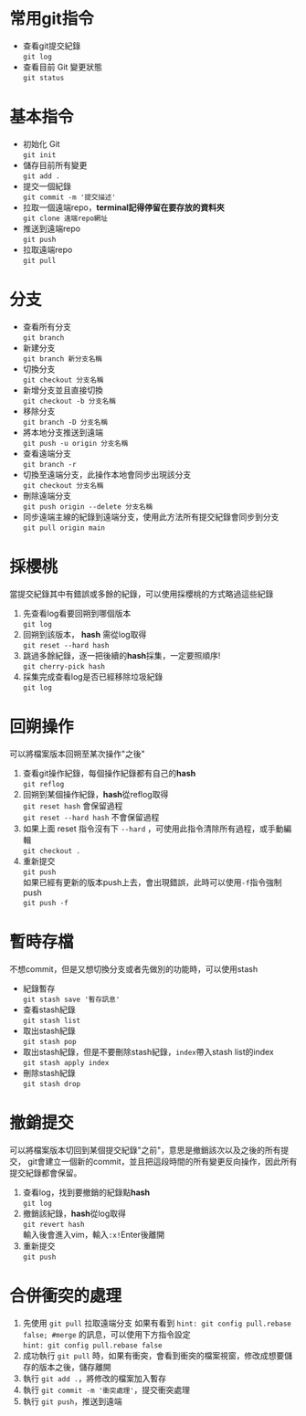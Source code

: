 # 常用git指令

- 查看git提交紀錄  
`git log`
- 查看目前 Git 變更狀態  
`git status`

# 基本指令
- 初始化 Git  
`git init`
- 儲存目前所有變更  
`git add .`
- 提交一個紀錄  
`git commit -m '提交描述'`
- 拉取一個遠端repo，**terminal記得停留在要存放的資料夾**  
`git clone 遠端repo網址`
- 推送到遠端repo  
`git push`
- 拉取遠端repo  
`git pull`


# 分支
- 查看所有分支  
`git branch`
- 新建分支  
`git branch 新分支名稱`
- 切換分支  
`git checkout 分支名稱`
- 新增分支並且直接切換  
`git checkout -b 分支名稱`
- 移除分支  
`git branch -D 分支名稱`
- 將本地分支推送到遠端  
`git push -u origin 分支名稱`
- 查看遠端分支  
`git branch -r`
- 切換至遠端分支，此操作本地會同步出現該分支    
`git checkout 分支名稱`
- 刪除遠端分支  
`git push origin --delete 分支名稱`
- 同步遠端主線的紀錄到遠端分支，使用此方法所有提交紀錄會同步到分支  
`git pull origin main`


# 採櫻桃
當提交紀錄其中有錯誤或多餘的紀錄，可以使用採櫻桃的方式略過這些紀錄  
1. 先查看log看要回朔到哪個版本  
`git log`
2. 回朔到該版本， **hash** 需從log取得  
`git reset --hard hash`
3. 跳過多餘紀錄，逐一把後續的**hash**採集，一定要照順序!  
`git cherry-pick hash`
4. 採集完成查看log是否已經移除垃圾紀錄  
`git log`


# 回朔操作
可以將檔案版本回朔至某次操作"之後"
1. 查看git操作紀錄，每個操作紀錄都有自己的**hash**  
`git reflog`
2. 回朔到某個操作紀錄，**hash**從reflog取得  
`git reset hash` 會保留過程  
`git reset --hard hash` 不會保留過程
3. 如果上面 reset 指令沒有下 `--hard` ，可使用此指令清除所有過程，或手動編輯  
`git checkout .`
4. 重新提交  
`git push`  
如果已經有更新的版本push上去，會出現錯誤，此時可以使用`-f`指令強制push  
`git push -f`


# 暫時存檔
不想commit，但是又想切換分支或者先做別的功能時，可以使用stash
- 紀錄暫存  
`git stash save '暫存訊息'`
- 查看stash紀錄  
`git stash list`
- 取出stash紀錄  
`git stash pop`
- 取出stash紀錄，但是不要刪除stash紀錄，`index`帶入stash list的index  
`git stash apply index`
- 刪除stash紀錄  
`git stash drop`


# 撤銷提交
可以將檔案版本切回到某個提交紀錄"之前"，意思是撤銷該次以及之後的所有提交，
git會建立一個新的commit，並且把這段時間的所有變更反向操作，因此所有提交紀錄都會保留。
1. 查看log，找到要撤銷的紀錄點**hash**  
`git log`
2. 撤銷該紀錄，**hash**從log取得  
`git revert hash`  
輸入後會進入vim，輸入`:x!`Enter後離開  
3. 重新提交  
`git push`


# 合併衝突的處理
1. 先使用 `git pull` 拉取遠端分支 
如果有看到 `hint: git config pull.rebase false; #merge` 的訊息，可以使用下方指令設定  
`hint: git config pull.rebase false`  
2. 成功執行 `git pull` 時，如果有衝突，會看到衝突的檔案視窗，修改成想要儲存的版本之後，儲存離開
3. 執行 `git add .`，將修改的檔案加入暫存
4. 執行 `git commit -m '衝突處理'`，提交衝突處理
5. 執行 `git push`，推送到遠端
